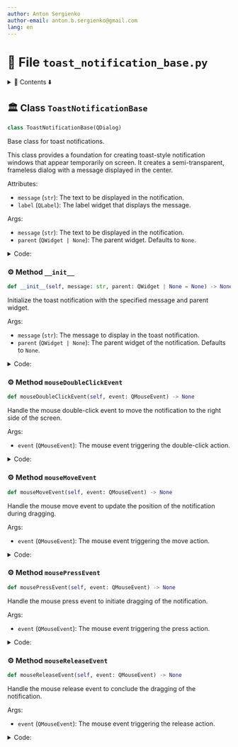 ```yaml
---
author: Anton Sergienko
author-email: anton.b.sergienko@gmail.com
lang: en
---
```


# 📄 File `toast_notification_base.py`

<details>
<summary>📖 Contents ⬇️</summary>

## Contents

- [🏛️ Class `ToastNotificationBase`](#%EF%B8%8F-class-toastnotificationbase)
  - [⚙️ Method `__init__`](#%EF%B8%8F-method-__init__)
  - [⚙️ Method `mouseDoubleClickEvent`](#%EF%B8%8F-method-mousedoubleclickevent)
  - [⚙️ Method `mouseMoveEvent`](#%EF%B8%8F-method-mousemoveevent)
  - [⚙️ Method `mousePressEvent`](#%EF%B8%8F-method-mousepressevent)
  - [⚙️ Method `mouseReleaseEvent`](#%EF%B8%8F-method-mousereleaseevent)

</details>

## 🏛️ Class `ToastNotificationBase`

```python
class ToastNotificationBase(QDialog)
```

Base class for toast notifications.

This class provides a foundation for creating toast-style notification windows
that appear temporarily on screen. It creates a semi-transparent, frameless
dialog with a message displayed in the center.

Attributes:

- `message` (`str`): The text to be displayed in the notification.
- `label` (`QLabel`): The label widget that displays the message.

Args:

- `message` (`str`): The text to be displayed in the notification.
- `parent` (`QWidget | None`): The parent widget. Defaults to `None`.

<details>
<summary>Code:</summary>

```python
class ToastNotificationBase(QDialog):

    def __init__(self, message: str, parent: QWidget | None = None) -> None:
        """Initialize the toast notification with the specified message and parent widget.

        Args:

        - `message` (`str`): The message to display in the toast notification.
        - `parent` (`QWidget | None`): The parent widget of the notification. Defaults to `None`.

        """
        super().__init__(parent)

        # Window settings
        self.setWindowFlags(Qt.WindowType.Tool | Qt.WindowType.FramelessWindowHint | Qt.WindowType.WindowStaysOnTopHint)
        self.setAttribute(Qt.WidgetAttribute.WA_TranslucentBackground)

        # Message display
        self.message = message
        self.label = QLabel(self.message, self)
        self.label.setAlignment(Qt.AlignmentFlag.AlignCenter)
        self.label.setStyleSheet(
            "background-color: rgba(40, 40, 40, 230);"
            "color: white;"
            "padding: 15px 20px;"
            "border-radius: 10px;"
            "font-size: 16pt;"
            "font-weight: bold;",
        )

        # Layout setup
        layout = QVBoxLayout()
        layout.addWidget(self.label)
        layout.setContentsMargins(0, 0, 0, 0)
        self.setLayout(layout)

        # Dragging tracking variables
        self.dragging = False
        self.drag_position = QPoint()

        # Enable mouse tracking for drag operations
        self.setMouseTracking(True)

        # Set cursor to indicate draggable window
        self.setCursor(Qt.CursorShape.OpenHandCursor)

    def mouseDoubleClickEvent(self, event: QMouseEvent) -> None:  # noqa: N802
        """Handle the mouse double-click event to move the notification to the right side of the screen.

        Args:

        - `event` (`QMouseEvent`): The mouse event triggering the double-click action.

        """
        if event.button() == Qt.MouseButton.LeftButton:
            # Get the screen geometry
            screen = QApplication.primaryScreen()
            screen_geometry = screen.geometry()

            # Calculate position at the right side of the screen
            # Position it with some margin from the right edge
            margin = 20
            new_x = screen_geometry.width() - self.width() - margin
            new_y = self.y()  # Keep the current vertical position

            # Move the notification to the right side
            self.move(new_x, new_y)
            event.accept()

    def mouseMoveEvent(self, event: QMouseEvent) -> None:  # noqa: N802
        """Handle the mouse move event to update the position of the notification during dragging.

        Args:

        - `event` (`QMouseEvent`): The mouse event triggering the move action.

        """
        if event.buttons() & Qt.MouseButton.LeftButton and self.dragging:
            self.move(event.globalPosition().toPoint() - self.drag_position)
            event.accept()

    def mousePressEvent(self, event: QMouseEvent) -> None:  # noqa: N802
        """Handle the mouse press event to initiate dragging of the notification.

        Args:

        - `event` (`QMouseEvent`): The mouse event triggering the press action.

        """
        if event.button() == Qt.MouseButton.LeftButton:
            self.dragging = True
            self.drag_position = event.globalPosition().toPoint() - self.frameGeometry().topLeft()
            self.setCursor(Qt.CursorShape.ClosedHandCursor)  # Change cursor to indicate active dragging
            event.accept()

    def mouseReleaseEvent(self, event: QMouseEvent) -> None:  # noqa: N802
        """Handle the mouse release event to conclude the dragging of the notification.

        Args:

        - `event` (`QMouseEvent`): The mouse event triggering the release action.

        """
        if event.button() == Qt.MouseButton.LeftButton and self.dragging:
            self.dragging = False
            self.setCursor(Qt.CursorShape.OpenHandCursor)  # Restore cursor to indicate draggable state
            event.accept()
```

</details>

### ⚙️ Method `__init__`

```python
def __init__(self, message: str, parent: QWidget | None = None) -> None
```

Initialize the toast notification with the specified message and parent widget.

Args:

- `message` (`str`): The message to display in the toast notification.
- `parent` (`QWidget | None`): The parent widget of the notification. Defaults to `None`.

<details>
<summary>Code:</summary>

```python
def __init__(self, message: str, parent: QWidget | None = None) -> None:
        super().__init__(parent)

        # Window settings
        self.setWindowFlags(Qt.WindowType.Tool | Qt.WindowType.FramelessWindowHint | Qt.WindowType.WindowStaysOnTopHint)
        self.setAttribute(Qt.WidgetAttribute.WA_TranslucentBackground)

        # Message display
        self.message = message
        self.label = QLabel(self.message, self)
        self.label.setAlignment(Qt.AlignmentFlag.AlignCenter)
        self.label.setStyleSheet(
            "background-color: rgba(40, 40, 40, 230);"
            "color: white;"
            "padding: 15px 20px;"
            "border-radius: 10px;"
            "font-size: 16pt;"
            "font-weight: bold;",
        )

        # Layout setup
        layout = QVBoxLayout()
        layout.addWidget(self.label)
        layout.setContentsMargins(0, 0, 0, 0)
        self.setLayout(layout)

        # Dragging tracking variables
        self.dragging = False
        self.drag_position = QPoint()

        # Enable mouse tracking for drag operations
        self.setMouseTracking(True)

        # Set cursor to indicate draggable window
        self.setCursor(Qt.CursorShape.OpenHandCursor)
```

</details>

### ⚙️ Method `mouseDoubleClickEvent`

```python
def mouseDoubleClickEvent(self, event: QMouseEvent) -> None
```

Handle the mouse double-click event to move the notification to the right side of the screen.

Args:

- `event` (`QMouseEvent`): The mouse event triggering the double-click action.

<details>
<summary>Code:</summary>

```python
def mouseDoubleClickEvent(self, event: QMouseEvent) -> None:  # noqa: N802
        if event.button() == Qt.MouseButton.LeftButton:
            # Get the screen geometry
            screen = QApplication.primaryScreen()
            screen_geometry = screen.geometry()

            # Calculate position at the right side of the screen
            # Position it with some margin from the right edge
            margin = 20
            new_x = screen_geometry.width() - self.width() - margin
            new_y = self.y()  # Keep the current vertical position

            # Move the notification to the right side
            self.move(new_x, new_y)
            event.accept()
```

</details>

### ⚙️ Method `mouseMoveEvent`

```python
def mouseMoveEvent(self, event: QMouseEvent) -> None
```

Handle the mouse move event to update the position of the notification during dragging.

Args:

- `event` (`QMouseEvent`): The mouse event triggering the move action.

<details>
<summary>Code:</summary>

```python
def mouseMoveEvent(self, event: QMouseEvent) -> None:  # noqa: N802
        if event.buttons() & Qt.MouseButton.LeftButton and self.dragging:
            self.move(event.globalPosition().toPoint() - self.drag_position)
            event.accept()
```

</details>

### ⚙️ Method `mousePressEvent`

```python
def mousePressEvent(self, event: QMouseEvent) -> None
```

Handle the mouse press event to initiate dragging of the notification.

Args:

- `event` (`QMouseEvent`): The mouse event triggering the press action.

<details>
<summary>Code:</summary>

```python
def mousePressEvent(self, event: QMouseEvent) -> None:  # noqa: N802
        if event.button() == Qt.MouseButton.LeftButton:
            self.dragging = True
            self.drag_position = event.globalPosition().toPoint() - self.frameGeometry().topLeft()
            self.setCursor(Qt.CursorShape.ClosedHandCursor)  # Change cursor to indicate active dragging
            event.accept()
```

</details>

### ⚙️ Method `mouseReleaseEvent`

```python
def mouseReleaseEvent(self, event: QMouseEvent) -> None
```

Handle the mouse release event to conclude the dragging of the notification.

Args:

- `event` (`QMouseEvent`): The mouse event triggering the release action.

<details>
<summary>Code:</summary>

```python
def mouseReleaseEvent(self, event: QMouseEvent) -> None:  # noqa: N802
        if event.button() == Qt.MouseButton.LeftButton and self.dragging:
            self.dragging = False
            self.setCursor(Qt.CursorShape.OpenHandCursor)  # Restore cursor to indicate draggable state
            event.accept()
```

</details>
